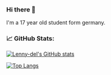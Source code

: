 ### Hi there 👋
I'm a 17 year old student form germany.


### 📈 **GitHub Stats:**

[![Lenny-del's GitHub stats](https://github-readme-stats.vercel.app/api?username=lenny-del&count_private=true&show_icons=true&show_icons=true&theme=dark&hide=prs)](https://github.com/anuraghazra/github-readme-stats)




[![Top Langs](https://github-readme-stats.vercel.app/api/top-langs/?username=lenny-del&layout=compact)](https://github.com/anuraghazra/github-readme-stats)

